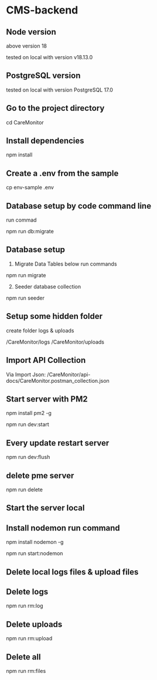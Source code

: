 # CMS-backend

## Node version

above version 18

tested on local with version v18.13.0

## PostgreSQL version

tested on local with version PostgreSQL 17.0

## Go to the project directory

cd CareMonitor

## Install dependencies

npm install

## Create a .env from the sample

cp env-sample .env

## Database setup by code command line

run commad 

npm run db:migrate

## Database setup

1. Migrate Data Tables below run commands

npm run migrate

2. Seeder database collection

npm run seeder

## Setup some hidden folder

create folder logs & uploads

 /CareMonitor/logs
 /CareMonitor/uploads

 ## Import API Collection

Via Import Json: /CareMonitor/api-docs/CareMonitor.postman_collection.json

## Start server with PM2

npm install pm2 -g

npm run dev:start

## Every update restart server

npm run dev:flush

## delete pme server

npm run delete

## Start the server local

## Install nodemon run command

npm install nodemon -g

npm run start:nodemon

## Delete local logs files & upload files

## Delete logs

npm run rm:log

## Delete uploads
npm run rm:upload

## Delete all
npm run rm:files





